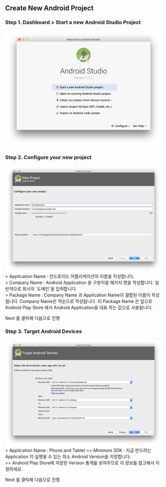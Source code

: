 ## Create New Android Project

### Step 1. Dashboard > Start a new Android Studio Project
<img src="./imgs/Dashboard.png" />

### Step 2. Configure your new project
<img src="./imgs/1. New Project.png" />
> Application Name : 안드로이드 어플리케이션의 이름을 작성합니다.<br/>
> Company Name : Android Application 을 구분지을 패키지 명을 작성합니다. 일반적으로 회사의 `도메인`을 입력합니다.<br/>
> Package Name : Company Name 과 Application Name이 결합된 이름이 작성됩니다. Company Name은 역순으로 작성됩니다. 이 Package Name 은 앞으로 Android Play Store 에서 Android Application을 대표 하는 값으로 사용됩니다.

Next 를 클릭해 다음으로 진행

### Step 3. Target Android Devices
<img src="./imgs/2. Target Android Devices.png" />
> Application Name : Phone and Tablet
>> Minimum SDK : 지금 만드려는 Application 이 실행될 수 있는 최소 Android Version을 지정합니다.<br/>
>> Android Play Store에 저장된 Version 통계를 보여주므로 이 정보를 참고해서 지정하세요.

Next 를 클릭해 다음으로 진행

